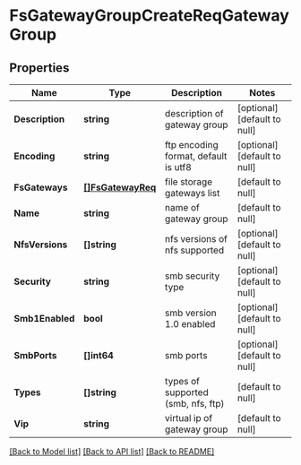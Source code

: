 # FsGatewayGroupCreateReqGatewayGroup

## Properties
Name | Type | Description | Notes
------------ | ------------- | ------------- | -------------
**Description** | **string** | description of gateway group | [optional] [default to null]
**Encoding** | **string** | ftp encoding format, default is utf8 | [optional] [default to null]
**FsGateways** | [**[]FsGatewayReq**](FSGatewayReq.md) | file storage gateways list | [default to null]
**Name** | **string** | name of gateway group | [default to null]
**NfsVersions** | **[]string** | nfs versions of nfs supported | [optional] [default to null]
**Security** | **string** | smb security type | [optional] [default to null]
**Smb1Enabled** | **bool** | smb version 1.0 enabled | [optional] [default to null]
**SmbPorts** | **[]int64** | smb ports | [optional] [default to null]
**Types** | **[]string** | types of supported (smb, nfs, ftp) | [default to null]
**Vip** | **string** | virtual ip of gateway group | [default to null]

[[Back to Model list]](../README.md#documentation-for-models) [[Back to API list]](../README.md#documentation-for-api-endpoints) [[Back to README]](../README.md)


